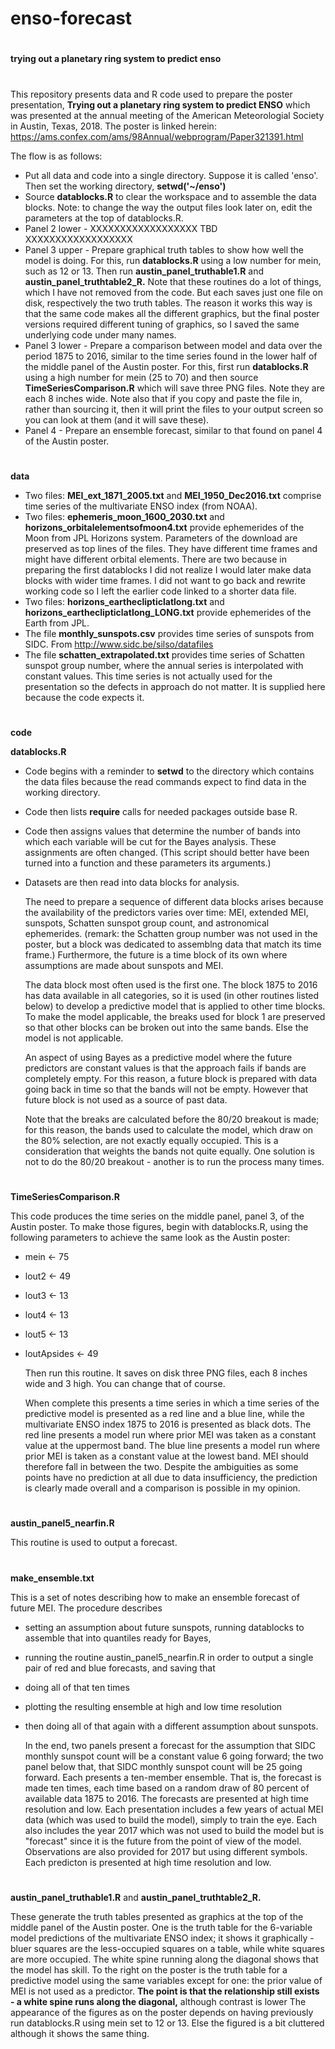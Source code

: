 # enso-forecast

#
**trying out a planetary ring system to predict enso**
# 
This repository presents data and R code used to prepare the poster presentation, **Trying out a planetary ring system to predict ENSO** which was presented at the annual meeting of the American Meteorologial Society in Austin, Texas, 2018.  The poster is linked herein:   https://ams.confex.com/ams/98Annual/webprogram/Paper321391.html

The flow is as follows:

- Put all data and code into a single directory.  Suppose it is called 'enso'.  Then set the working directory, **setwd('~/enso')**
- Source **datablocks.R** to clear the workspace and to assemble the data blocks. Note:  to change the way the output files look later on, edit the parameters at the top of datablocks.R.
- Panel 2 lower - XXXXXXXXXXXXXXXXXX TBD XXXXXXXXXXXXXXXXXX
- Panel 3 upper - Prepare graphical truth tables to show how well the model is doing.  For this, run **datablocks.R** using a low number for mein, such as 12 or 13.  Then run **austin_panel_truthable1.R** and **austin_panel_truthtable2_R.**  Note that these routines do a lot of things, which I have not removed from the code.  But each saves just one file on disk, respectively the two truth tables.  The reason it works this way is that the same code makes all the different graphics, but the final poster versions required different tuning of graphics, so I saved the same underlying code under many names.
- Panel 3 lower - Prepare a comparison between model and data over the period 1875 to 2016, similar to the time series found in the lower half of the middle panel of the Austin poster.  For this, first run **datablocks.R** using a high number for mein (25 to 70) and then source **TimeSeriesComparison.R** which will save three PNG files.  Note they are each 8 inches wide.  Note also that if you copy and paste the file in, rather than sourcing it, then it will print the files to your output screen so you can look at them (and it will save these).
- Panel 4 - Prepare an ensemble forecast, similar to that found on panel 4 of the Austin poster.


#
**data**

- Two files:  **MEI_ext_1871_2005.txt** and **MEI_1950_Dec2016.txt** comprise time series of the multivariate ENSO index (from NOAA).
- Two files:  **ephemeris_moon_1600_2030.txt** and **horizons_orbitalelementsofmoon4.txt** provide ephemerides of the Moon from JPL Horizons system.  Parameters of the download are preserved as top lines of the files.   They have different time frames and might have different orbital elements.  There are two because in preparing the first datablocks I did not realize I would later make data blocks with wider time frames.  I did not want to go back and rewrite working code so I left the earlier code linked to a shorter data file.
- Two files:  **horizons_eartheclipticlatlong.txt** and **horizons_eartheclipticlatlong_LONG.txt** provide ephemerides of the Earth from JPL.
- The file **monthly_sunspots.csv** provides time series of sunspots from SIDC.  From http://www.sidc.be/silso/datafiles
- The file **schatten_extrapolated.txt** provides time series of Schatten sunspot group number, where the annual series is interpolated with constant values.  This time series is not actually used for the presentation so the defects in approach do not matter.  It is supplied here because the code expects it.

#     
**code**

**datablocks.R**

- Code begins with a reminder to **setwd** to the directory which contains the data files because the read commands expect to find data in the working directory.
- Code then lists **require** calls for needed packages outside base R.  
- Code then assigns values that determine the number of bands into which each variable will be cut for the Bayes analysis.  These assignments are often changed.  (This script should better have been turned into a function and these parameters its arguments.)
- Datasets are then read into data blocks for analysis.  

  The need to prepare a sequence of different data blocks arises because the availability of the predictors varies over time:  MEI, extended MEI, sunspots,  Schatten sunspot group count, and astronomical ephemerides.  (remark:  the Schatten group number was not used in the poster, but a block was dedicated to assemblng data that match its time frame.)  Furthermore, the future is a time block of its own where assumptions are made about sunspots and MEI.

  The data block most often used is the first one.  The block 1875 to 2016 has data available in all categories, so it is used (in other routines listed below) to develop a predictive model that is applied to other time blocks.   To make the model applicable, the breaks used for block 1 are preserved so that other blocks can be broken out into the same bands.  Else the model is not applicable. 
  
  An aspect of using Bayes as a predictive model where the future predictors are constant values is that the approach fails if bands are completely empty.  For this reason, a future block is prepared with data going back in time so that the bands will not be empty.  However that future block is not used as a source of past data.
  
  Note that the breaks are calculated before the 80/20 breakout is made; for this reason, the bands used to calculate the model, which draw on the 80% selection, are not exactly equally occupied.  This is a consideration that weights the bands not quite equally.  One solution is not to do the 80/20 breakout - another is to run the process many times.  

# 
**TimeSeriesComparison.R**

  This code produces the time series on the middle panel, panel 3, of the Austin poster.  To make those figures, begin with datablocks.R, using the following parameters to achieve the same look as the Austin poster:
  
- mein <- 75 
- lout2 <- 49 
- lout3 <- 13 
- lout4 <- 13 
- lout5 <- 13 
- loutApsides <- 49 

  Then run this routine.  It saves on disk three PNG files, each 8 inches wide and 3 high.  You can change that of course.
  
  When complete this presents a time series in which a time series of the predictive model is presented as a red line and a blue line, while the multivariate ENSO index 1875 to 2016 is presented as black dots. The red line presents a model run where prior MEI was taken as a constant value at the uppermost band.  The blue line presents a model run where prior MEI is taken as a constant value at the lowest band.  MEI should therefore fall in between the two.  Despite the ambiguities as some points have no prediction at all due to data insufficiency, the prediction is clearly made overall and a comparison is possible in my opinion. 

# 
**austin_panel5_nearfin.R**

  This routine is used to output a forecast.
# 
**make_ensemble.txt**
  
  This is a set of notes describing how to make an ensemble forecast of future MEI.  The procedure describes 
  
- setting an assumption about future sunspots, running datablocks to assemble that into quantiles ready for Bayes, 
- running the routine austin_panel5_nearfin.R in order to output a single pair of red and blue forecasts, and saving that
- doing all of that ten times
- plotting the resulting ensemble at high and low time resolution
- then doing all of that again with a different assumption about sunspots.
  
  In the end, two panels present a forecast for the assumption that SIDC monthly sunspot count will be a constant value 6 going forward; the two panel below that, that SIDC monthly sunspot count will be 25 going forward.  Each presents a ten-member ensemble.  That is, the forecast is made ten times, each time based on a random draw of 80 percent of available data 1875 to 2016.  The forecasts are presented at high time resolution and low.  Each presentation includes a few years of actual MEI data (which was used to build the model), simply to train the eye. Each also includes the year 2017 which was not used to build the model but is "forecast" since it is the future from the point of view of the model.  Observations are also provided for 2017 but using different symbols.  Each predicton is presented at high time resolution and low.  

#   
**austin_panel_truthable1.R** and **austin_panel_truthtable2_R.**

  These generate the truth tables presented as graphics at the top of the middle panel of the Austin poster.  One is the truth table for the 6-variable model predictions of the multivariate ENSO index; it shows it graphically - bluer squares are the less-occupied squares on a table, while white squares are more occupied. The white spine running along the diagonal shows that the model has skill.  To the right on the poster is the truth table for a predictive model using the same variables except for one:  the prior value of MEI is not used as a predictor.  **The point is that the relationship still exists - a white spine runs along the diagonal,** although contrast is lower  The appearance of the figures as on the poster depends on having previously run datablocks.R using mein set to 12 or 13.  Else the figured is a bit cluttered although it shows the same thing.



